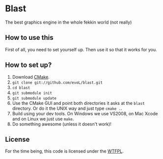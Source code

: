 Blast
=====
The best graphics engine in the whole fekkin world (not really)

How to use this
---------------
First of all, you need to set yourself up. Then use it so that it works for you.

How to set up?
--------------
1. Download [CMake][cmake].
2. `git clone git://github.com/evoL/blast.git`
3. `cd blast`
4. `git submodule init`  
5. `git submodule update`  
6. Use the CMake GUI and point both directories it asks at the `blast` directory. Or do it the UNIX way and just type `cmake .`.
7. Build using your dev tools. On Windows we use VS2008, on Mac Xcode and on Linux we just use `make`.
8. Do something awesome (unless it doesn't work)!

[cmake]: http://www.cmake.org/cmake/resources/software.html

License
-------
For the time being, this code is licensed under the [WTFPL][license].

[license]: http://sam.zoy.org/wtfpl/ 
